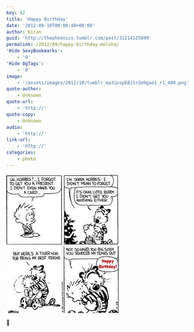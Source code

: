 ```yaml
---
key: 42
title: 'Happy Birthday'
date: '2012-09-10T00:00:40+00:00'
author: Kiran
guid: 'http://thephoenics.tumblr.com/post/31214125899'
permalink: /2012/09/happy-birthday-meluha/
'Hide SexyBookmarks':
    - '0'
'Hide OgTags':
    - '0'
image:
    - '/assets/images/2012/10/tumblr_ma3iospEBJ1r2m9gao1_r1_400.png'
quote-author:
    - Unknown
quote-url:
    - 'http://'
quote-copy:
    - Unknown
audio:
    - 'http://'
link-url:
    - 'http://'
categories:
    - photo
---
```


[![](/assets/images/2012/09/tumblr_ma3iospEBJ1r2m9gao1_r1_400.jpg "tumblr_ma3iospEBJ1r2m9gao1_r1_400")](/assets/images/2012/09/tumblr_ma3iospEBJ1r2m9gao1_r1_400.jpg)

🙂